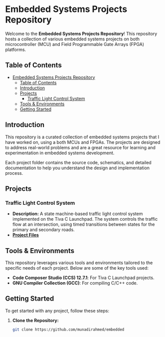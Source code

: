 # Embedded Systems Projects Repository

Welcome to the **Embedded Systems Projects Repository**! This repository hosts a collection of various embedded systems projects on both microcontroller (MCU) and Field Programmable Gate Arrays (FPGA) platforms. 

## Table of Contents

- [Embedded Systems Projects Repository](#embedded-systems-projects-repository)
  - [Table of Contents](#table-of-contents)
  - [Introduction](#introduction)
  - [Projects](#projects)
    - [Traffic Light Control System](#traffic-light-control-system)
  - [Tools \& Environments](#tools--environments)
  - [Getting Started](#getting-started)

## Introduction

This repository is a curated collection of embedded systems projects that I have worked on, using a both MCUs and FPGAs. The projects are designed to address real-world problems and are a great resource for learning and experimentation in embedded systems development.

Each project folder contains the source code, schematics, and detailed documentation to help you understand the design and implementation process.

## Projects

### Traffic Light Control System

- **Description:** A state machine-based traffic light control system implemented on the Tiva C Launchpad. The system controls the traffic flow at an intersection, using timed transitions between states for the primary and secondary roads.
- [**Project Files**](/TrafficLight)

## Tools & Environments

This repository leverages various tools and environments tailored to the specific needs of each project. Below are some of the key tools used:

- **Code Composer Studio (CCS) 12.7.1**: For Tiva C Launchpad projects.
- **GNU Compiler Collection (GCC)**: For compiling C/C++ code.

## Getting Started

To get started with any project, follow these steps:

1. **Clone the Repository:**
   ```bash
   git clone https://github.com/munadirahmed/embedded
